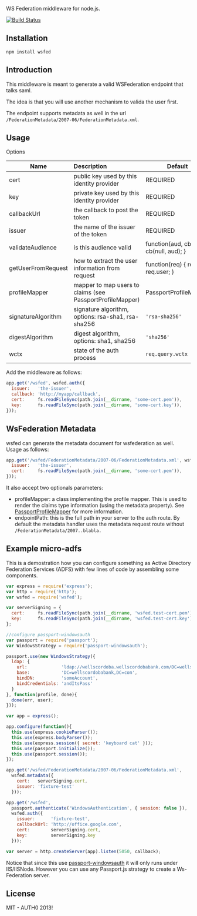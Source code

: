 WS Federation middleware for node.js.

[![Build Status](https://travis-ci.org/auth0/node-wsfed.png)](https://travis-ci.org/auth0/node-wsfed)

## Installation

    npm install wsfed

## Introduction

This middleware is meant to generate a valid WSFederation endpoint that talks saml.

The idea is that you will use another mechanism to valida the user first.

The endpoint supports metadata as well in the url ```/FederationMetadata/2007-06/FederationMetadata.xml```.

## Usage

Options

| Name                | Description                                      | Default                                      |
| --------------------|:-------------------------------------------------| ---------------------------------------------|
| cert                | public key used by this identity provider        | REQUIRED                                     |
| key                 | private key used by this identity provider       | REQUIRED                                     |
| callbackUrl         | the callback to post the token                   | REQUIRED                                     |
| issuer              | the name of the issuer of the token              | REQUIRED                                     |
| validateAudience    | is this audience valid                           | function(aud, cb) { cb(null, aud); }              |
| getUserFromRequest  | how to extract the user information from request | function(req) { return req.user; }           |
| profileMapper       | mapper to map users to claims (see PassportProfileMapper)| PassportProfileMapper |
| signatureAlgorithm  | signature algorithm, options: rsa-sha1, rsa-sha256 | ```'rsa-sha256'``` |
| digestAlgorithm     | digest algorithm, options: sha1, sha256          | ```'sha256'``` |
| wctx                | state of the auth process                        | ```req.query.wctx``` |


Add the middleware as follows:

~~~javascript
app.get('/wsfed', wsfed.auth({
  issuer:   'the-issuer',
  callback: 'http://myapp/callback',
  cert:     fs.readFileSync(path.join(__dirname, 'some-cert.pem')),
  key:      fs.readFileSync(path.join(__dirname, 'some-cert.key')),
}));
~~~~

## WsFederation Metadata

wsfed can generate the metadata document for wsfederation as well. Usage as follows:

~~~javascript
app.get('/wsfed/FederationMetadata/2007-06/FederationMetadata.xml', wsfed.metadata({
  issuer:   'the-issuer',
  cert:     fs.readFileSync(path.join(__dirname, 'some-cert.pem')),
}));
~~~

It also accept two optionals parameters:

-  profileMapper: a class implementing the profile mapper. This is used to render the claims type information (using the metadata property). See [PassportProfileMapper](https://github.com/auth0/node-wsfed/blob/master/lib/claims/PassportProfileMapper.js) for more information.
-  endpointPath: this is the full path in your server to the auth route. By default the metadata handler uses the metadata request route without ```/FederationMetadata/2007..blabla.```

## Example micro-adfs

This is a demostration how you can configure something as Active Directory Federation Services (ADFS) with few lines of code by assembling some components.


~~~javascript
var express = require('express');
var http = require('http');
var wsfed = require('wsfed');

var serverSigning = {
  cert:     fs.readFileSync(path.join(__dirname, 'wsfed.test-cert.pem')),
  key:      fs.readFileSync(path.join(__dirname, 'wsfed.test-cert.key'))
};

//configure passport-windowsauth
var passport = require('passport');
var WindowsStrategy = require('passport-windowsauth');

passport.use(new WindowsStrategy({ 
  ldap: {
    url:             'ldap://wellscordoba.wellscordobabank.com/DC=wellscordobabank,DC=com',
    base:            'DC=wellscordobabank,DC=com',
    bindDN:          'someAccount',
    bindCredentials: 'andItsPass'
  }
}, function(profile, done){
  done(err, user);
}));

var app = express();

app.configure(function(){
  this.use(express.cookieParser());
  this.use(express.bodyParser());
  this.use(express.session({ secret: 'keyboard cat' }));
  this.use(passport.initialize());
  this.use(passport.session());
});

app.get('/wsfed/FederationMetadata/2007-06/FederationMetadata.xml',
  wsfed.metadata({
    cert:   serverSigning.cert,
    issuer: 'fixture-test'
  }));

app.get('/wsfed',   
  passport.authenticate('WindowsAuthentication', { session: false }),
  wsfed.auth({
    issuer:      'fixture-test',
    callbackUrl: 'http://office.google.com',
    cert:        serverSigning.cert,
    key:         serverSigning.key
  }));

var server = http.createServer(app).listen(5050, callback);

~~~

Notice that since this use [passport-windowsauth](https://github.com/auth0/passport-windowsauth) it will only runs under IIS/IISNode. However you can use any Passport.js strategy to create a Ws-Federation server.  

## License

MIT - AUTH0 2013!